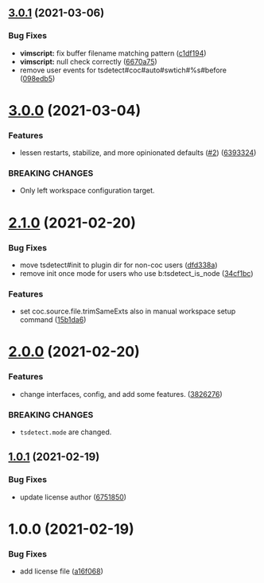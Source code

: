 ## [3.0.1](https://github.com/LumaKernel/vim-tsdetect/compare/v3.0.0...v3.0.1) (2021-03-06)


### Bug Fixes

* **vimscript:** fix buffer filename matching pattern ([c1df194](https://github.com/LumaKernel/vim-tsdetect/commit/c1df1949c5bc9b44801f31aba77d848ef304752f))
* **vimscript:** null check correctly ([6670a75](https://github.com/LumaKernel/vim-tsdetect/commit/6670a7559784986a569021ac84d0dce1f9576b28))
* remove user events for tsdetect#coc#auto#swtich#%s#before ([098edb5](https://github.com/LumaKernel/vim-tsdetect/commit/098edb56f2c367c0cc41d76583863fbf0dc75230))

# [3.0.0](https://github.com/LumaKernel/vim-tsdetect/compare/v2.1.0...v3.0.0) (2021-03-04)


### Features

* lessen restarts, stabilize, and more opinionated defaults ([#2](https://github.com/LumaKernel/vim-tsdetect/issues/2)) ([6393324](https://github.com/LumaKernel/vim-tsdetect/commit/6393324e4992ca006e8851a6c62bdf991f0e6827))


### BREAKING CHANGES

* Only left workspace configuration target.

# [2.1.0](https://github.com/LumaKernel/vim-tsdetect/compare/v2.0.0...v2.1.0) (2021-02-20)


### Bug Fixes

* move tsdetect#init to plugin dir for non-coc users ([dfd338a](https://github.com/LumaKernel/vim-tsdetect/commit/dfd338ac67eabae1233d8a13753814b04de69d6b))
* remove init once mode for users who use b:tsdetect_is_node ([34cf1bc](https://github.com/LumaKernel/vim-tsdetect/commit/34cf1bc97d5e1a3f0c686c05e097179344148dec))


### Features

* set coc.source.file.trimSameExts also in manual workspace setup command ([15b1da6](https://github.com/LumaKernel/vim-tsdetect/commit/15b1da606a0ec2241fec96adbe5a041e30f0b3d6))

# [2.0.0](https://github.com/LumaKernel/vim-tsdetect/compare/v1.0.1...v2.0.0) (2021-02-20)


### Features

* change interfaces, config, and add some features. ([3826276](https://github.com/LumaKernel/vim-tsdetect/commit/3826276c53cb7b32fc42085fb54cfe13be44c697))


### BREAKING CHANGES

* `tsdetect.mode` are changed.

## [1.0.1](https://github.com/LumaKernel/vim-tsdetect/compare/v1.0.0...v1.0.1) (2021-02-19)


### Bug Fixes

* update license author ([6751850](https://github.com/LumaKernel/vim-tsdetect/commit/6751850cfe5d96c5b69f3b1e5c2c5a0183e5b6d3))

# 1.0.0 (2021-02-19)


### Bug Fixes

* add license file ([a16f068](https://github.com/LumaKernel/vim-tsdetect/commit/a16f068c088a0838dbfec2766666f009014649bb))
